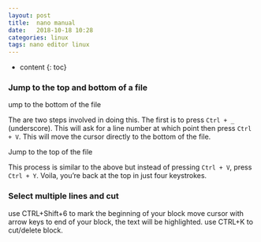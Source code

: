 ```yaml
---
layout: post
title:  nano manual
date:   2018-10-18 10:28
categories: linux
tags: nano editor linux
---
```

* content
{: toc}


### Jump to the top and bottom of a file
ump to the bottom of the file

The are two steps involved in doing this. The first is to press `Ctrl + _` (underscore). This will ask for a line number at which point then press `Ctrl + V`. This will move the cursor directly to the bottom of the file.

Jump to the top of the file

This process is similar to the above but instead of pressing `Ctrl + V`, press `Ctrl + Y`. Voila, you’re back at the top in just four keystrokes.


### Select multiple lines and cut
use CTRL+Shift+6 to mark the beginning of your block
move cursor with arrow keys to end of your block, the text will be highlighted.
use CTRL+K to cut/delete block.
